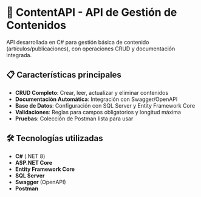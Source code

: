 # 🚀 ContentAPI - API de Gestión de Contenidos

API desarrollada en C# para gestión básica de contenido (artículos/publicaciones), con operaciones CRUD y documentación integrada.

## 📋 Características principales
- **CRUD Completo**: Crear, leer, actualizar y eliminar contenidos
- **Documentación Automática**: Integración con Swagger/OpenAPI
- **Base de Datos**: Configuración con SQL Server y Entity Framework Core
- **Validaciones**: Reglas para campos obligatorios y longitud máxima
- **Pruebas**: Colección de Postman lista para usar

## 🛠 Tecnologías utilizadas
- **C#** (.NET 8)
- **ASP.NET Core**
- **Entity Framework Core**
- **SQL Server**
- **Swagger** (OpenAPI)
- **Postman**
